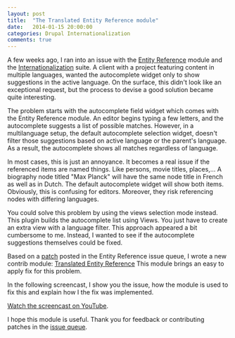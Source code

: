 ```yaml
---
layout: post
title:  "The Translated Entity Reference module"
date:   2014-01-15 20:00:00
categories: Drupal Internationalization
comments: true
---
```

A few weeks ago, I ran into an issue with the [Entity Reference](http://drupal.org/project/entityreference) module and the [Internationalization](http://drupal.org/project/i18n) suite. A client with a project featuring content in multiple languages, wanted the autocomplete widget only to show suggestions in the active language. On the surface, this didn't look like an exceptional request, but the process to devise a good solution became quite interesting.

The problem starts with the autocomplete field widget which comes with the Entity Reference module. An editor begins typing a few letters, and the autocomplete suggests a list of possible matches. However, in a multilanguage setup, the default autocomplete selection widget, doesn't filter those suggestions based on active language or the parent's language. As a result, the autocomplete shows all matches regardless of language.

In most cases, this is just an annoyance. It becomes a real issue if the referenced items are named things. Like persons, movie titles, places,... A biography node titled "Max Planck" will have the same node title in French as well as in Dutch. The default autocomplete widget will show both items. Obviously, this is confusing for editors. Moreover, they risk referencing nodes with differing languages.

You could solve this problem by using the views selection mode instead. This plugin builds the autocomplete list using Views. You just have to create an extra view with a language filter. This approach appeared a bit cumbersome to me. Instead, I wanted to see if the autocomplete suggestions themselves could be fixed.

Based on a [patch](https://drupal.org/node/1462766) posted in the Entity Reference issue queue, I wrote a new contrib module: [Translated Entity Reference](http://drupal.org/project/translated_entityreference) This module brings an easy to apply fix for this problem.

In the following screencast, I show you the issue, how the module is used to fix this and explain how I the fix was implemented.

<a href="https://www.youtube.com/watch?v=HrnWHSr0gSA">Watch the screencast on YouTube</a>.

I hope this module is useful. Thank you for feedback or contributing patches in the [issue queue](https://drupal.org/project/issues/translated_entityreference).
